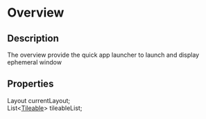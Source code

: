 # Overview

## Description

The overview provide the quick app launcher to launch and display ephemeral window

## Properties

Layout currentLayout;  
List<[Tileable](tileable.md)> tileableList;  
